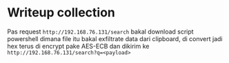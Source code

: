 # Writeup collection

Pas request `http://192.168.76.131/search` bakal download script powershell dimana file itu bakal exfiltrate data dari clipboard, di convert jadi hex terus di encrypt pake AES-ECB dan dikirim ke `http://192.168.76.131/search?q=<payload>`
